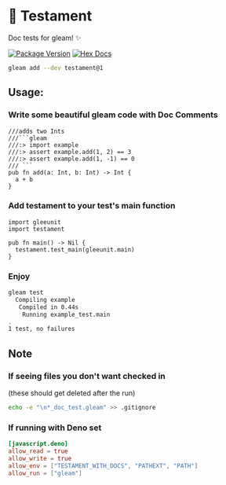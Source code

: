 # 📖 Testament

Doc tests for gleam! ✨

[![Package Version](https://img.shields.io/hexpm/v/testament)](https://hex.pm/packages/testament)
[![Hex Docs](https://img.shields.io/badge/hex-docs-ffaff3)](https://hexdocs.pm/testament/)

```sh
gleam add --dev testament@1
```

## Usage:

### Write some beautiful gleam code with Doc Comments

````gleam
///adds two Ints
///```gleam
///:> import example
///:> assert example.add(1, 2) == 3
///:> assert example.add(1, -1) == 0
/// ```
pub fn add(a: Int, b: Int) -> Int {
  a + b
}
````

### Add testament to your test's main function

```gleam
import gleeunit
import testament

pub fn main() -> Nil {
  testament.test_main(gleeunit.main)
}
```

### Enjoy

```bash
gleam test
  Compiling example
   Compiled in 0.44s
    Running example_test.main
.
1 test, no failures
```

## Note

### If seeing files you don't want checked in

(these should get deleted after the run)

```bash
echo -e "\n*_doc_test.gleam" >> .gitignore
```

### If running with Deno set

```toml
[javascript.deno]
allow_read = true
allow_write = true
allow_env = ["TESTAMENT_WITH_DOCS", "PATHEXT", "PATH"]
allow_run = ["gleam"]
```
